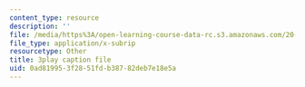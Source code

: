 ```yaml
---
content_type: resource
description: ''
file: /media/https%3A/open-learning-course-data-rc.s3.amazonaws.com/20-219-becoming-the-next-bill-nye-writing-and-hosting-the-educational-show-january-iap-2015/0ad819953f2851fdb38782deb7e18e5a_ViSVJJoo7nE.vtt
file_type: application/x-subrip
resourcetype: Other
title: 3play caption file
uid: 0ad81995-3f28-51fd-b387-82deb7e18e5a
---
```

